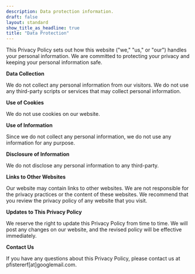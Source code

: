 ```yaml
---
description: Data protection information.
draft: false
layout: standard
show_title_as_headline: true
title: "Data Protection"
---
```


This Privacy Policy sets out how this website ("we," "us," or "our") handles your personal information.
We are committed to protecting your privacy and keeping your personal information safe.

**Data Collection**

We do not collect any personal information from our visitors. 
We do not use any third-party scripts or services that may collect personal information.

**Use of Cookies**

We do not use cookies on our website.

**Use of Information**

Since we do not collect any personal information, we do not use any information for any purpose.

**Disclosure of Information**

We do not disclose any personal information to any third-party.

**Links to Other Websites**

Our website may contain links to other websites. We are not responsible for the privacy practices or the content of these websites. We recommend that you review the privacy policy of any website that you visit.

**Updates to This Privacy Policy**

We reserve the right to update this Privacy Policy from time to time. 
We will post any changes on our website, and the revised policy will be effective immediately.

**Contact Us**

If you have any questions about this Privacy Policy, please contact us at pfistererf[at]googlemail.com.

